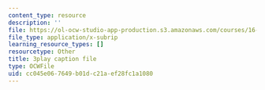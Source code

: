 ```yaml
---
content_type: resource
description: ''
file: https://ol-ocw-studio-app-production.s3.amazonaws.com/courses/16-687-private-pilot-ground-school-january-iap-2019/cc045e067649b01dc21aef28fc1a1080_802a1jvk5Ck.srt
file_type: application/x-subrip
learning_resource_types: []
resourcetype: Other
title: 3play caption file
type: OCWFile
uid: cc045e06-7649-b01d-c21a-ef28fc1a1080
---
```

